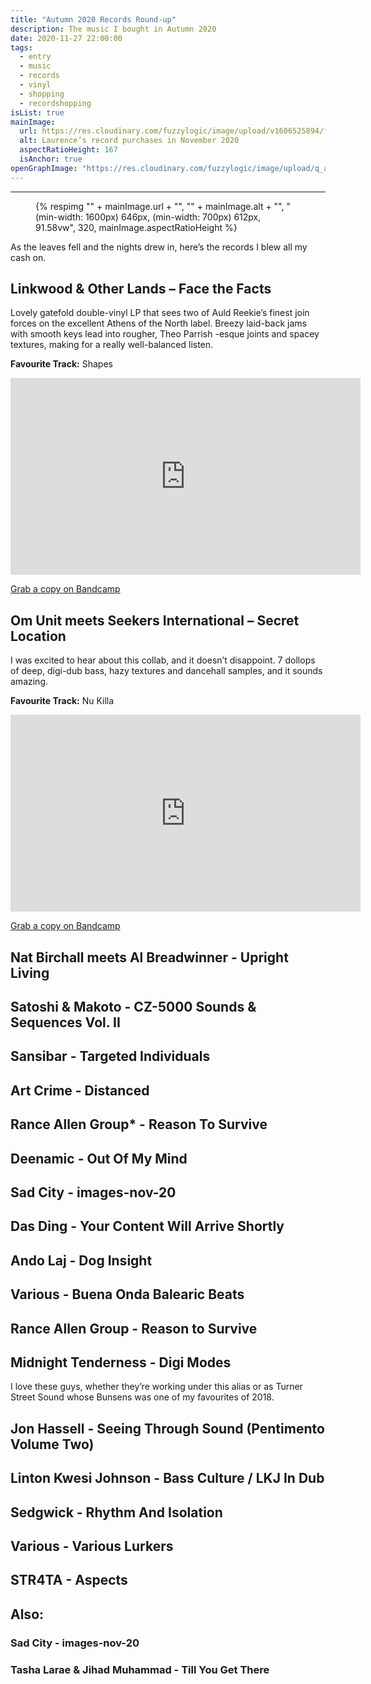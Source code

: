 ```yaml
---
title: "Autumn 2020 Records Round-up"
description: The music I bought in Autumn 2020
date: 2020-11-27 22:00:00
tags:
  - entry
  - music
  - records
  - vinyl
  - shopping
  - recordshopping
isList: true
mainImage:
  url: https://res.cloudinary.com/fuzzylogic/image/upload/v1606525894/facefacts_crop_lwnd6i.jpg
  alt: Laurence’s record purchases in November 2020
  aspectRatioHeight: 167
  isAnchor: true
openGraphImage: "https://res.cloudinary.com/fuzzylogic/image/upload/q_auto,f_auto,w_1200/v1606525894/facefacts_crop_lwnd6i.jpg"
---
```


---
<figure>
  {% respimg "" + mainImage.url + "", "" + mainImage.alt + "", "(min-width: 1600px) 646px, (min-width: 700px) 612px, 91.58vw", 320, mainImage.aspectRatioHeight %}
</figure>

As the leaves fell and the nights drew in, here’s the records I blew all my cash on.

## Linkwood & Other Lands – Face the Facts

Lovely gatefold double-vinyl LP that sees two of Auld Reekie’s finest join forces on the excellent Athens of the North label. Breezy laid-back jams with smooth keys lead into rougher, Theo Parrish -esque joints and spacey textures, making for a really well-balanced listen.

<b>Favourite Track:</b> Shapes

<div class="aspect-ratio-wide">
  <iframe title="Linkwood & Other Lands – Shapes" loading="lazy" width="560" height="315" src="https://www.youtube-nocookie.com/embed/oCdHPH77b5c" frameborder="0" allow="accelerometer; autoplay; encrypted-media; gyroscope; picture-in-picture" allowfullscreen></iframe>
</div>

[Grab a copy on Bandcamp](https://aotns.bandcamp.com/album/face-the-facts)

## Om Unit meets Seekers International – Secret Location

I was excited to hear about this collab, and it doesn’t disappoint. 7 dollops of deep, digi-dub bass, hazy textures and dancehall samples, and it sounds amazing.

<b>Favourite Track:</b> Nu Killa

<div class="aspect-ratio-wide">
  <iframe title="Om Unit meets Seekers International – Nu Killa" loading="lazy" width="560" height="315" src="https://www.youtube-nocookie.com/embed/MXfv_QEwhR4" frameborder="0" allow="accelerometer; autoplay; encrypted-media; gyroscope; picture-in-picture" allowfullscreen></iframe>
</div>

[Grab a copy on Bandcamp](https://berceuseheroique.bandcamp.com/album/bh-063-om-unit-meets-seekers-international-secret-location)

## Nat Birchall meets Al Breadwinner - Upright Living

## Satoshi & Makoto - CZ-5000 Sounds & Sequences Vol. II

## Sansibar - Targeted Individuals

## Art Crime - Distanced

## Rance Allen Group* - Reason To Survive

## Deenamic - Out Of My Mind

## Sad City - images-nov-20

## Das Ding - Your Content Will Arrive Shortly

## Ando Laj - Dog Insight

## Various - Buena Onda Balearic Beats

## Rance Allen Group - Reason to Survive

## Midnight Tenderness - Digi Modes

I love these guys, whether they’re working under this alias or as Turner Street Sound whose Bunsens was one of my favourites of 2018.

## Jon Hassell - Seeing Through Sound (Pentimento Volume Two)

## Linton Kwesi Johnson - Bass Culture / LKJ In Dub 

## Sedgwick - Rhythm And Isolation

## Various - Various Lurkers

## STR4TA - Aspects

## Also:

### Sad City - images-nov-20

### Tasha Larae & Jihad Muhammad - Till You Get There
